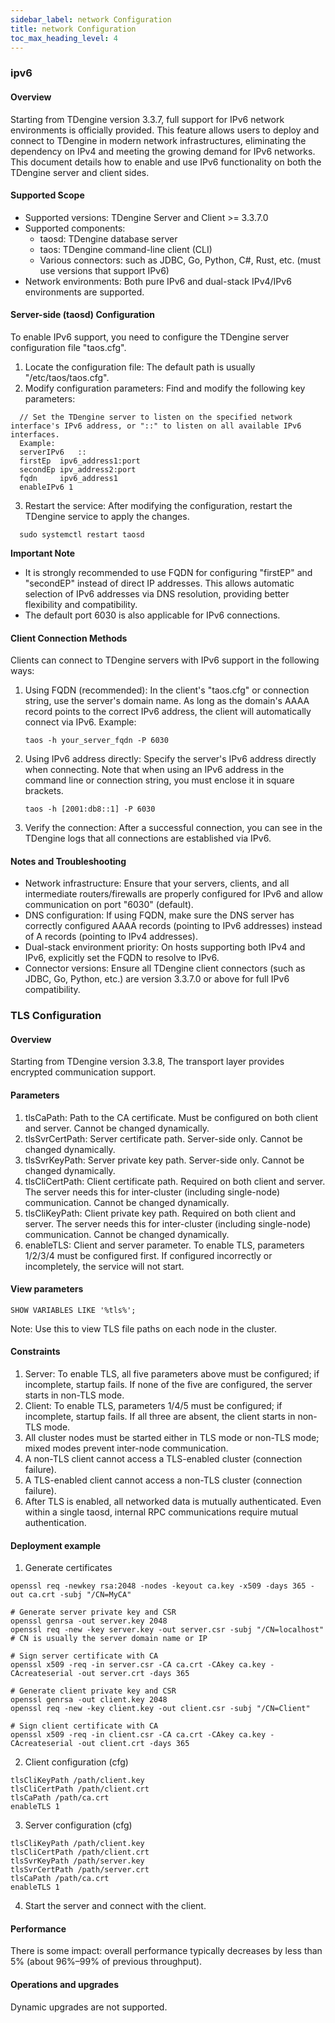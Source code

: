 ```yaml
---
sidebar_label: network Configuration
title: network Configuration
toc_max_heading_level: 4
---
```


### ipv6
#### Overview
Starting from TDengine version 3.3.7, full support for IPv6 network environments is officially provided. This feature allows users to deploy and connect to TDengine in modern network infrastructures, eliminating the dependency on IPv4 and meeting the growing demand for IPv6 networks. This document details how to enable and use IPv6 functionality on both the TDengine server and client sides.

#### Supported Scope

- Supported versions: TDengine Server and Client >= 3.3.7.0
- Supported components:
  - taosd: TDengine database server
  - taos: TDengine command-line client (CLI)
  - Various connectors: such as JDBC, Go, Python, C#, Rust, etc. (must use versions that support IPv6)
- Network environments: Both pure IPv6 and dual-stack IPv4/IPv6 environments are supported.

#### Server-side (taosd) Configuration

To enable IPv6 support, you need to configure the TDengine server configuration file "taos.cfg".

1. Locate the configuration file: The default path is usually "/etc/taos/taos.cfg".
2. Modify configuration parameters: Find and modify the following key parameters:
```
  // Set the TDengine server to listen on the specified network interface's IPv6 address, or "::" to listen on all available IPv6 interfaces.
  Example:
  serverIPv6   ::
  firstEp  ipv6_address1:port
  secondEp ipv_address2:port
  fqdn     ipv6_address1
  enableIPv6 1
```
3. Restart the service: After modifying the configuration, restart the TDengine service to apply the changes.
```
  sudo systemctl restart taosd
```
**Important Note**
- It is strongly recommended to use FQDN for configuring "firstEP" and "secondEP" instead of direct IP addresses. This allows automatic selection of IPv6 addresses via DNS resolution, providing better flexibility and compatibility.
- The default port 6030 is also applicable for IPv6 connections.

#### Client Connection Methods

Clients can connect to TDengine servers with IPv6 support in the following ways:

1. Using FQDN (recommended): In the client's "taos.cfg" or connection string, use the server's domain name. As long as the domain's AAAA record points to the correct IPv6 address, the client will automatically connect via IPv6. Example:
   ```
   taos -h your_server_fqdn -P 6030
   ```
2. Using IPv6 address directly: Specify the server's IPv6 address directly when connecting. Note that when using an IPv6 address in the command line or connection string, you must enclose it in square brackets.
   ```
   taos -h [2001:db8::1] -P 6030
   ```
3. Verify the connection:
   After a successful connection, you can see in the TDengine logs that all connections are established via IPv6.

#### Notes and Troubleshooting

- Network infrastructure: Ensure that your servers, clients, and all intermediate routers/firewalls are properly configured for IPv6 and allow communication on port "6030" (default).
- DNS configuration: If using FQDN, make sure the DNS server has correctly configured AAAA records (pointing to IPv6 addresses) instead of A records (pointing to IPv4 addresses).
- Dual-stack environment priority: On hosts supporting both IPv4 and IPv6, explicitly set the FQDN to resolve to IPv6.
- Connector versions: Ensure all TDengine client connectors (such as JDBC, Go, Python, etc.) are version 3.3.7.0 or above for full IPv6 compatibility.

### TLS Configuration

#### Overview
Starting from TDengine version 3.3.8, The transport layer provides encrypted communication support.

#### Parameters
1. tlsCaPath: Path to the CA certificate. Must be configured on both client and server. Cannot be changed dynamically.
2. tlsSvrCertPath: Server certificate path. Server-side only. Cannot be changed dynamically.
3. tlsSvrKeyPath: Server private key path. Server-side only. Cannot be changed dynamically.
4. tlsCliCertPath: Client certificate path. Required on both client and server. The server needs this for inter-cluster (including single-node) communication. Cannot be changed dynamically.
5. tlsCliKeyPath: Client private key path. Required on both client and server. The server needs this for inter-cluster (including single-node) communication. Cannot be changed dynamically.
6. enableTLS: Client and server parameter. To enable TLS, parameters 1/2/3/4 must be configured first. If configured incorrectly or incompletely, the service will not start.

#### View parameters
```
SHOW VARIABLES LIKE '%tls%';
```
Note: Use this to view TLS file paths on each node in the cluster.

#### Constraints
1. Server: To enable TLS, all five parameters above must be configured; if incomplete, startup fails. If none of the five are configured, the server starts in non-TLS mode.
2. Client: To enable TLS, parameters 1/4/5 must be configured; if incomplete, startup fails. If all three are absent, the client starts in non-TLS mode.
3. All cluster nodes must be started either in TLS mode or non-TLS mode; mixed modes prevent inter-node communication.
4. A non-TLS client cannot access a TLS-enabled cluster (connection failure).
5. A TLS-enabled client cannot access a non-TLS cluster (connection failure).
6. After TLS is enabled, all networked data is mutually authenticated. Even within a single taosd, internal RPC communications require mutual authentication.

#### Deployment example
1. Generate certificates
```
openssl req -newkey rsa:2048 -nodes -keyout ca.key -x509 -days 365 -out ca.crt -subj "/CN=MyCA"

# Generate server private key and CSR
openssl genrsa -out server.key 2048
openssl req -new -key server.key -out server.csr -subj "/CN=localhost" # CN is usually the server domain name or IP

# Sign server certificate with CA
openssl x509 -req -in server.csr -CA ca.crt -CAkey ca.key -CAcreateserial -out server.crt -days 365

# Generate client private key and CSR
openssl genrsa -out client.key 2048
openssl req -new -key client.key -out client.csr -subj "/CN=Client"

# Sign client certificate with CA
openssl x509 -req -in client.csr -CA ca.crt -CAkey ca.key -CAcreateserial -out client.crt -days 365
```

2. Client configuration (cfg)
```
tlsCliKeyPath /path/client.key
tlsCliCertPath /path/client.crt
tlsCaPath /path/ca.crt
enableTLS 1
```

3. Server configuration (cfg)
```
tlsCliKeyPath /path/client.key
tlsCliCertPath /path/client.crt
tlsSvrKeyPath /path/server.key
tlsSvrCertPath /path/server.crt
tlsCaPath /path/ca.crt
enableTLS 1
```

4. Start the server and connect with the client.

#### Performance
There is some impact: overall performance typically decreases by less than 5% (about 96%–99% of previous throughput).

#### Operations and upgrades
Dynamic upgrades are not supported.